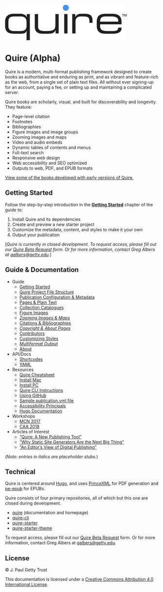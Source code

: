 ![Quire logo](content/images/quire_may2017.png)

# Quire (Alpha)

Quire is a modern, multi-format publishing framework designed to create books as authoritative and enduring as print, and as vibrant and feature-rich as the web, from a single set of plain text files. All without ever signing-up for an account, paying a fee, or setting up and maintaining a complicated server.

Quire books are scholarly, visual, and built for discoverability and longevity. They feature:

- Page-level citation
- Footnotes
- Bibliographies
- Figure images and image groups
- Zooming images and maps
- Video and audio embeds
- Dynamic tables of contents and menus
- Full-text search
- Responsive web design
- Web accessibility and SEO optimized
- Outputs to web, PDF, and EPUB formats

[View some of the books developed with early versions of Quire.](http://www.getty.edu/publications/digital/digitalpubs.html)

## Getting Started

Follow the step-by-step introduction in the [**Getting Started**](content/guide/getting-started.md) chapter of the guide to:

1. Install Quire and its dependencies
2. Create and preview a new starter project
3. Customize the metadata, content, and styles to make it your own
4. Output your publication

[*Quire is currently in closed development. To request access, please fill out our [Quire Beta Request](https://docs.google.com/forms/d/e/1FAIpQLSckvPWWyyfZJko6JTqf3slcXCV8vcCgQjAzoW4MfHEt9hDuxQ/viewform?usp=sf_link) form. Or for more information, contact Greg Albers at [galbers@getty.edu](mailto:galbers@getty.edu).*]

## Guide & Documentation

- Guide
  - [Getting Started](content/guide/getting-started.md)
  - [Quire Project File Structure](content/guide/file-structure.md)
  - [Publication Configuration & Metadata](content/guide/metadata.md)
  - [Pages & Plain Text](content/guide/text.md)
  - [Collection Catalogues](content/guide/collection-catalogues.md)
  - [Figure Images](content/guide/figures.md)
  - [*Zooming Images & Maps*](content/guide/zoom.md)
  - [Citations & Bibliographies](content/guide/bibliographies.md)
  - [*Copyright & About Pages*](content/guide/copyright.md)
  - [Contributors](content/guide/contributors.md)
  - [Customizing Styles](content/guide/styles.md)
  - [*Multiformat Output*](content/guide/output.md)
  - [About](content/guide/about.md)
- API/Docs
  - [Shortcodes](content/api-docs/shortcodes.md)
  - [YAML](content/api-docs/yaml.md)
- Resources
  - [Quire Cheatsheet](content/resources/cheatsheet.md)
  - [Install Mac](content/resources/install-mac.md)
  - [Install PC](content/resources/install-pc.md)
  - [Quire CLI Instructions](content/resources/quire-cli.md)
  - [Using GitHub](content/resources/github.md)
  - [Sample publication.yml file](content/resources/sample-publication.yml)
  - [Accessibility Principals](content/resources/accessibility.md)
  - [Hugo Documentation](https://gohugo.io/documentation/)
- Workshops
  - [MCN 2017](content/workshops/mcn-2017.md)
  - [CAA 2018](content/workshops/caa-2018.md)
- Articles of Interest
  - [“Quire: A New Publishing Tool”](http://www.getty.edu/publications/digital/platforms-tools.html)
  - [“Why Static Site Generators Are the Next Big Thing”](https://www.smashingmagazine.com/2015/11/modern-static-website-generators-next-big-thing/)
  - [“An Editor’s View of Digital Publishing”](http://blogs.getty.edu/iris/an-editors-view-of-digital-publishing/)

(*Note: entries in italics are placeholder stubs.*)

## Technical

Quire is centered around [Hugo](https://github.com/gohugoio/hugo), and uses [PrinceXML](http://www.princexml.com/) for PDF generation and [pe-epub](https://github.com/peoples-e/pe-epub) for EPUBs.

Quire consists of four primary repositories, all of which but this one are closed during development.

- [quire](https://github.com/gettypubs/quire) (documentation and homepage)
- [quire-cli](https://github.com/gettypubs/quire-cli)
- [quire-starter](https://github.com/gettypubs/quire-starter)
- [quire-starter-theme](https://github.com/gettypubs/quire-starter-theme)

To request access, please fill out our [Quire Beta Request](https://docs.google.com/forms/d/e/1FAIpQLSckvPWWyyfZJko6JTqf3slcXCV8vcCgQjAzoW4MfHEt9hDuxQ/viewform?usp=sf_link) form. Or for more information, contact Greg Albers at [galbers@getty.edu](mailto:galbers@getty.edu).

## License

© J. Paul Getty Trust

This documentation is licensed under a [Creative Commons Attribution 4.0 International License](http://creativecommons.org/licenses/by/4.0/).
